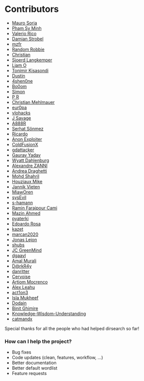 # Contributors

- [Mauro Soria](https://twitter.com/_maurosoria)
- [Pham Sy Minh](https://github.com/shelld3v)
- [Valerio Rico](https://github.com/V-Rico)
- [Damian Strobel](https://twitter.com/damian_89_)
- [mzfr](https://twitter.com/0xmzfr)
- [Random Robbie](https://twitter.com/Random_Robbie)
- [Christian](https://github.com/jsfan)
- [Sjoerd Langkemper](https://github.com/Sjord)
- [Liam O](https://github.com/liamosaur)
- [Tonimir Kisasondi](https://github.com/tkisason)
- [Dustin](https://github.com/DustinTheGreat)
- [4shen0ne](https://github.com/zrquan)
- [Bo0om](https://twitter.com/i_bo0om)
- [Simon](https://twitter.com/redshark1802)
- [P R](https://github.com/SUHAR1K)
- [Christian Mehlmauer](https://twitter.com/firefart)
- [eur0pa](https://twitter.com/eur0pa_)
- [vlohacks](https://github.com/vlohacks)
- [J Savage](https://github.com/jsav0)
- [A888R](https://github.com/A888R)
- [Serhat Sönmez](https://github.com/serhattsnmz)
- [Ricardo](https://github.com/ricardojba)
- [Anon Exploiter](https://twitter.com/syed__umar)
- [ColdFusionX](https://github.com/ColdFusionX)
- [gdattacker](https://github.com/gauravdrago)
- [Gaurav Yadav](http://chowmean.github.io/)
- [Wyatt Dahlenburg](https://github.com/wdahlenburg)
- [Alexandre ZANNI](https://github.com/noraj)
- [Andrea Draghetti](https://github.com/drego85)
- [Mohd Shahril](https://github.com/shahril96)
- [Houziaux Mike](https://twitter.com/Jenaye_fr)
- [Jannik Vieten](https://github.com/exploide)
- [MiawOren](https://github.com/telnet22)
- [sysEvil](https://github.com/sysevil)
- [s-hamann](https://github.com/s-hamann)
- [Ramin Farajpour Cami](https://twitter.com/MF4rr3ll)
- [Mazin Ahmed](https://github.com/mazen160)
- [pyaterki](https://github.com/pyaterki)
- [Edoardo Rosa](https://twitter.com/_d_0_d_o_)
- [kazet](https://github.com/kazet)
- [marcan2020](https://github.com/marcan2020)
- [Jonas Lejon](https://twitter.com/jonasl)
- [shubs](https://twitter.com/infosec_au)
- [JC GreenMind](https://github.com/greenmind-sec)
- [dgaavl](https://github.com/dgaavl)
- [Amal Murali](https://github.com/amalmurali47)
- [D@rkR4y](https://github.com/darkr4y)
- [danritter](https://github.com/danritter)
- [Cervoise](https://github.com/cervoise)
- [Artiom Mocrenco](https://github.com/artiommocrenco)
- [Alex Leahu](https://github.com/alxjsn)
- [act1on3](https://github.com/act1on3)
- [Isla Mukheef](https://github.com/IslaMukheef)
- [Dodain](https://github.com/Dodain)
- [Binit Ghimire](https://github.com/TheBinitGhimire)
- [Knowledge-Wisdom-Understanding](https://github.com/Knowledge-Wisdom-Understanding)
- [catmandx](https://github.com/catmandx)

Special thanks for all the people who had helped dirsearch so far!

### How can I help the project?
- Bug fixes
- Code updates (clean, features, workflow, ...)
- Better documentation
- Better default wordlist
- Feature requests
